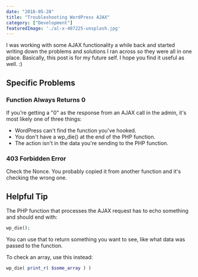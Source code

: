 ```yaml
---
date: "2018-05-28"
title: "Troubleshooting WordPress AJAX"
category: ["Development"]
featuredImage: './al-x-407225-unsplash.jpg'
---
```


I was working with some AJAX functionality a while back and started writing down the problems and solutions I ran across so they were all in one place. Basically, this post is for my future self. I hope you find it useful as well. :)

## Specific Problems

### Function Always Returns 0

If you're getting a "0" as the response from an AJAX call in the admin, it's most likely one of three things:

* WordPress can't find the function you've hooked.
* You don't have a wp_die() at the end of the PHP function.
* The action isn't in the data you're sending to the PHP function.

### 403 Forbidden Error

Check the Nonce. You probably copied it from another function and it's checking the wrong one.

## Helpful Tip

The PHP function that processes the AJAX request has to echo something and should end with:

```php
wp_die();
```

You can use that to return something you want to see, like what data was passed to the function.

To check an array, use this instead:

```php
wp_die( print_r( $some_array ) )
```
